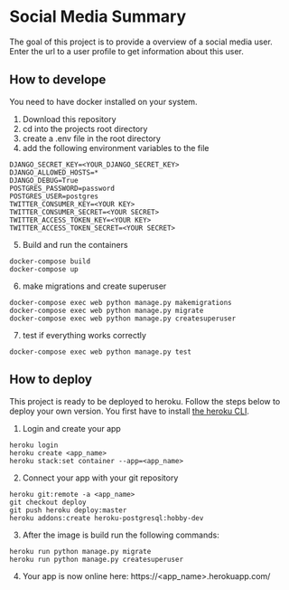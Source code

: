 # Social Media Summary

The goal of this project is to provide a overview of a social media user. Enter the url to a user profile to get information about this user.

## How to develope

You need to have docker installed on your system.

1. Download this repository
2. cd into the projects root directory
3. create a .env file in the root directory
4. add the following environment variables to the file

```shell
DJANGO_SECRET_KEY=<YOUR_DJANGO_SECRET_KEY>
DJANGO_ALLOWED_HOSTS=*
DJANGO_DEBUG=True
POSTGRES_PASSWORD=password
POSTGRES_USER=postgres
TWITTER_CONSUMER_KEY=<YOUR KEY>
TWITTER_CONSUMER_SECRET=<YOUR SECRET>
TWITTER_ACCESS_TOKEN_KEY=<YOUR KEY>
TWITTER_ACCESS_TOKEN_SECRET=<YOUR SECRET>
```

5. Build and run the containers

```shell
docker-compose build
docker-compose up
```

6. make migrations and create superuser

```shell
docker-compose exec web python manage.py makemigrations
docker-compose exec web python manage.py migrate
docker-compose exec web python manage.py createsuperuser
```

7. test if everything works correctly

```shell
docker-compose exec web python manage.py test
```

## How to deploy

This project is ready to be deployed to heroku. Follow the steps below to deploy your own version. You first have to install [the heroku CLI](https://devcenter.heroku.com/articles/heroku-cli#download-and-install).

1. Login and create your app

```shell
heroku login
heroku create <app_name>
heroku stack:set container --app=<app_name>
```

2. Connect your app with your git repository

```shell
heroku git:remote -a <app_name>
git checkout deploy
git push heroku deploy:master
heroku addons:create heroku-postgresql:hobby-dev
```

3. After the image is build run the following commands:

```shell
heroku run python manage.py migrate
heroku run python manage.py createsuperuser
```

4. Your app is now online here: https://<app_name>.herokuapp.com/
